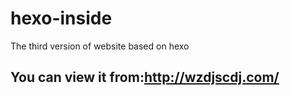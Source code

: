 # hexo-inside
The third version of website based on hexo


## You can view it from:http://wzdjscdj.com/
